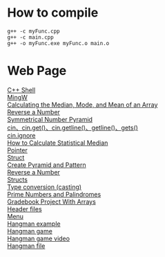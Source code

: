 # How to compile
```
g++ -c myFunc.cpp
g++ -c main.cpp
g++ -o myFunc.exe myFunc.o main.o
```
# Web Page
[C++ Shell](cpp.sh)<br>
[MingW](http://mingw.org/)<br>
[Calculating the Median, Mode, and Mean of an Array](https://xoax.net/cpp/ref/cpp_examples/incl/mean_med_mod_array/)<br>
[Reverse a Number](https://www.programiz.com/cpp-programming/examples/reverse-number)<br>
[Symmetrical Number Pyramid](https://cboard.cprogramming.com/cplusplus-programming/141956-symmetrical-number-pyramid-help-please.html)<br>
[cin、cin.get()、cin.getline()、getline()、gets()](https://my.oschina.net/u/270597/blog/301684)<br>
[cin.ignore](http://www.cplusplus.com/reference/istream/istream/ignore/)<br>
[How to Calculate Statistical Median](https://www.thegeekstuff.com/2014/03/calculate-median/)<br>
[Pointer](http://www.cplusplus.com/doc/tutorial/pointers/)<br>
[Struct](http://www.cplusplus.com/doc/tutorial/structures/)<br>
[Create Pyramid and Pattern](https://www.programiz.com/cpp-programming/examples/pyramid-pattern)<br>
[Reverse a Number](https://fahad-cprogramming.blogspot.com/2013/12/reverse-number-in-c-program-code.html)<br>
[Structs](https://www.learncpp.com/cpp-tutorial/47-structs/)<br>
[Type conversion (casting)](https://userweb.cs.txstate.edu/~br02/cs1428/SupportFiles/Programming/TypeCasting.htm)<br>
[Prime Numbers and Palindromes](https://cboard.cprogramming.com/c-programming/134932-prime-numbers-palindromes.html)<br>
[Gradebook Project With Arrays](https://www.dreamincode.net/forums/topic/126741-gradebook-project-c-with-arrays/)<br>
[Header files](https://www.learncpp.com/cpp-tutorial/header-files/)<br>
[Menu](http://www.cplusplus.com/forum/beginner/21033/)<br>
[Hangman example](http://www.eastcoastgames.com/cpp/chapter4.html)<br>
[Hangman game](http://www.cplusplus.com/forum/general/54959/)<br>
[Hangman game video](https://xoax.net/cpp/crs/console/lessons/Lesson49/)<br>
[Hangman file](http://www.eastcoastgames.com/cpp/main4a.cpp)<br>
